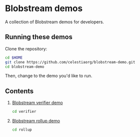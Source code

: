 # Blobstream demos

A collection of Blobstream demos for developers.

## Running these demos

Clone the repository:

```bash
cd $HOME
git clone https://github.com/celestiaorg/blobstream-demo.git
cd blobstream-demo
```

Then, change to the demo you'd like to run.

## Contents

1. [Blobstream verifier demo](./verifier/README.md)

    ```bash
    cd verifier
    ```

2. [Blobstream rollup demo](./rollup/README.md)

    ```bash
    cd rollup
    ```
